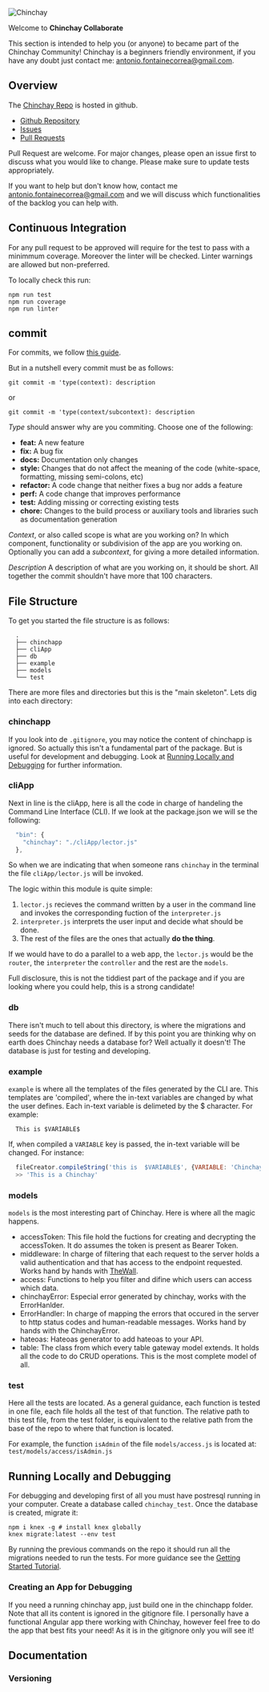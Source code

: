 ![Chinchay](https://chinchay-docs.herokuapp.com/assets/logo.png)



Welcome to **Chinchay Collaborate**

This section is intended to help you (or anyone) to became part of the Chinchay Community! Chinchay is a beginners friendly environment, if you have any doubt just contact me: [antonio.fontainecorrea@gmail.com](antonio.fontainecorrea@gmail.com).

## Overview


The [Chinchay Repo](https://github.com/afontainec/chinchay) is hosted in github.

* [Github Repository](https://github.com/afontainec/chinchay)
* [Issues](https://github.com/afontainec/chinchay/issues)
* [Pull Requests](https://github.com/afontainec/chinchay/pulls)

Pull Request are welcome. For major changes, please open an issue first to discuss what you would like to change. Please make sure to update tests appropriately.

If you want to help but don't know how, contact me [antonio.fontainecorrea@gmail.com](antonio.fontainecorrea@gmail.com) and we will discuss which functionalities of the backlog you can help with.


## Continuous Integration

  For any pull request to be approved will require for the test to pass with a minimmum coverage. Moreover the linter will be checked. Linter warnings are allowed but non-preferred.

  To locally check this run:

  ```
  npm run test
  npm run coverage
  npm run linter
  ```

## commit

For commits, we follow [this guide](https://github.com/angular/angular.js/blob/master/DEVELOPERS.md#commits).

But in a nutshell every commit must be as follows:

```
git commit -m 'type(context): description
```

or

```
git commit -m 'type(context/subcontext): description
```

*Type* should answer why are you commiting. Choose one of the following:

* **feat:** A new feature
* **fix:** A bug fix
* **docs:** Documentation only changes
* **style:** Changes that do not affect the meaning of the code (white-space, formatting, missing semi-colons, etc)
* **refactor:** A code change that neither fixes a bug nor adds a feature
* **perf:** A code change that improves performance
* **test:** Adding missing or correcting existing tests
* **chore:** Changes to the build process or auxiliary tools and libraries such as documentation generation

*Context*, or also called scope is what are you working on? In which component, functionality or subdivision of the app are you working on. Optionally you can add a *subcontext*, for giving a more detailed information.

*Description* A description of what are you working on, it should be short. All together the commit shouldn't have more that 100 characters.


## File Structure

To get you started the file structure is as follows: 

```
  .
  ├── chinchapp                  
  ├── cliApp       
  ├── db   
  ├── example              
  ├── models
  └── test
```

There are more files and directories but this is the "main skeleton". Lets dig into each directory:

### chinchapp

If you look into de `.gitignore`, you may notice the content of chinchapp is ignored. So actually this isn't a fundamental part of the package. But is useful for development and debugging. Look at [Running Locally and Debugging](#running-locally-and-debugging) for further information.


### cliApp

Next in line is the cliApp, here is all the code in charge of handeling the Command Line Interface (CLI). If we look at the package.json we will se the following:

```javascript
  "bin": {
    "chinchay": "./cliApp/lector.js"
  },
```

So when we are indicating that when someone rans `chinchay` in the terminal the file `cliApp/lector.js` will be invoked.

The logic within this module is quite simple:

1. `lector.js` recieves the command written by a user in the command line and invokes the corresponding fuction of the `interpreter.js`
2. `interpreter.js` interprets the user input and decide what should be done.
3. The rest of the files are the ones that actually **do the thing**. 

If we would have to do a parallel to a web app, the `lector.js` would be the `router`, the `interpreter` the `controller` and the rest are the `models`.

Full disclosure, this is not the tiddiest part of the package and if you are looking where you could help, this is a strong candidate!

### db

There isn't much to tell about this directory, is where the migrations and seeds for the database are defined. If by this point you are thinking why on earth does Chinchay needs a database for? Well actually it doesn't! The database is just for testing and developing. 

### example

`example` is where all the templates of the files generated by the CLI are. This templates are 'compiled', where the in-text variables are changed by what the user defines. Each in-text variable is delimeted by the $ character. For example:

```
  This is $VARIABLE$
```

If, when compiled a `VARIABLE` key is passed, the in-text variable will be changed. For instance:

```javascript
  fileCreator.compileString('this is  $VARIABLE$', {VARIABLE: 'Chinchay!'})
  >> 'This is a Chinchay'
```



### models

`models` is the most interesting part of Chinchay. Here is where all the magic happens. 

* accessToken: This file hold the fuctions for creating and decrypting the accessToken. It do assumes the token is present as Bearer Token. 
* middleware: In charge of filtering that each request to the server holds a valid authentication and that has access to the endpoint requested. Works hand by hands with [TheWall](https://www.npmjs.com/package/thewall).
* access: Functions to help you filter and difine which users can access which data.
* chinchayError: Especial error generated by chinchay, works with the ErrorHanlder.
* ErrorHandler: In charge of mapping the errors that occured in the server to http status codes and human-readable messages. Works hand by hands with the ChinchayError.
* hateoas: Hateoas generator to add hateoas to your API.
* table: The class from which every table gateway model extends. It holds all the code to do CRUD operations. This is the most complete model of all.

### test

Here all the tests are located. As a general guidance, each function is tested in one file, each file holds all the test of that function. The relative path to this test file, from the test folder, is equivalent to the relative path from the base of the repo to where that function is located.

For example, the function `isAdmin` of the file `models/access.js` is located at:
`test/models/access/isAdmin.js`

## Running Locally and Debugging

For debugging and developing first of all you must have postresql running in your computer. Create a database called `chinchay_test`. Once the database is created, migrate it:

```
npm i knex -g # install knex globally
knex migrate:latest --env test
```
By running the previous commands on the repo it should run all the migrations needed to run the tests. For more guidance see the [Getting Started Tutorial](../gettingstarted/ejs). 


### Creating an App for Debugging

If you need a running chinchay app, just build one in the chinchapp folder. Note that all its content is ignored in the gitignore file. I personally have a functional Angular app there working with Chinchay, however feel free to do the app that best fits your need! As it is in the gitignore only you will see it!


## Documentation

### Versioning
